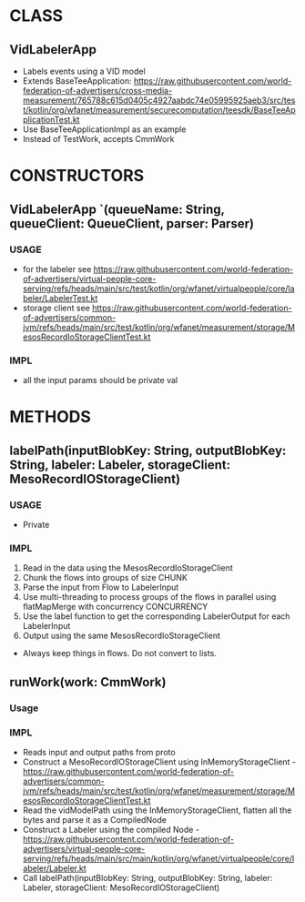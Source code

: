 # CLASS
## VidLabelerApp
* Labels events using a VID model
* Extends BaseTeeApplication: https://raw.githubusercontent.com/world-federation-of-advertisers/cross-media-measurement/765788c615d0405c4927aabdc74e05995925aeb3/src/test/kotlin/org/wfanet/measurement/securecomputation/teesdk/BaseTeeApplicationTest.kt
* Use BaseTeeApplicationImpl as an example
* Instead of TestWork, accepts CmmWork

# CONSTRUCTORS
## VidLabelerApp `(queueName: String, queueClient: QueueClient, parser: Parser<CmmWork>)
### USAGE
* for the labeler see https://raw.githubusercontent.com/world-federation-of-advertisers/virtual-people-core-serving/refs/heads/main/src/test/kotlin/org/wfanet/virtualpeople/core/labeler/LabelerTest.kt
* storage client see https://raw.githubusercontent.com/world-federation-of-advertisers/common-jvm/refs/heads/main/src/test/kotlin/org/wfanet/measurement/storage/MesosRecordIoStorageClientTest.kt
### IMPL
* all the input params should be private val

# METHODS
## labelPath(inputBlobKey: String, outputBlobKey: String, labeler: Labeler, storageClient: MesoRecordIOStorageClient)
### USAGE
* Private
### IMPL
1. Read in the data using the MesosRecordIoStorageClient
2. Chunk the flows into groups of size CHUNK
3. Parse the input from Flow<ByteString> to LabelerInput
4. Use multi-threading to process groups of the flows in parallel using flatMapMerge with concurrency CONCURRENCY 
5. Use the label function to get the corresponding LabelerOutput for each LabelerInput
6. Output using the same MesosRecordIoStorageClient
* Always keep things in flows. Do not convert to lists.

## runWork(work: CmmWork)
### Usage
### IMPL
* Reads input and output paths from proto
* Construct a MesoRecordIOStorageClient using InMemoryStorageClient - https://raw.githubusercontent.com/world-federation-of-advertisers/common-jvm/refs/heads/main/src/test/kotlin/org/wfanet/measurement/storage/MesosRecordIoStorageClientTest.kt
* Read the vidModelPath using the InMemoryStorageClient, flatten all the bytes and parse it as a CompiledNode 
* Construct a Labeler using the compiled Node - https://raw.githubusercontent.com/world-federation-of-advertisers/virtual-people-core-serving/refs/heads/main/src/main/kotlin/org/wfanet/virtualpeople/core/labeler/Labeler.kt
* Call labelPath(inputBlobKey: String, outputBlobKey: String, labeler: Labeler, storageClient: MesoRecordIOStorageClient)

